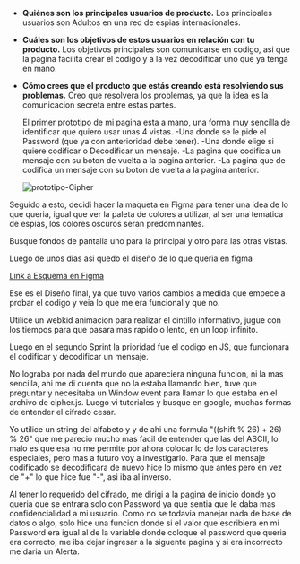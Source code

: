 - **Quiénes son los principales usuarios de producto.**
  Los principales usuarios son Adultos en una red de espias internacionales.

- **Cuáles son los objetivos de estos usuarios en relación con tu producto.**
  Los objetivos principales son comunicarse en codigo, asi que la pagina facilita crear el codigo y a la vez decodificar uno que ya tenga en mano.

- **Cómo crees que el producto que estás creando está resolviendo sus problemas.**
  Creo que resolvera los problemas, ya que la idea es la comunicacion secreta entre estas partes.

  El primer prototipo de mi pagina esta a mano, una forma muy sencilla de identificar que quiero usar unas 4 vistas.
  -Una donde se le pide el Password (que ya con anterioridad debe tener).
  -Una donde elige si quiere codificar o Decodificar un mensaje.
  -La pagina que codifica un mensaje con su boton de vuelta a la pagina anterior.
  -La pagina que de codifica un mensaje con su boton de vuelta a la pagina anterior.

  <img src="https://i.ibb.co/Qvbs1ZK/prototipo-Cipher.jpg" alt="prototipo-Cipher" border="0">

Seguido a esto, decidi hacer la maqueta en Figma para tener una idea de lo que queria, igual que ver la paleta de colores a utilizar, al ser una tematica de espias, los colores oscuros seran predominantes.

Busque fondos de pantalla uno para la principal y otro para las otras vistas.

Luego de unos dias asi quedo el diseño de lo que queria en figma

<a href="https://www.figma.com/file/gJEbHnOuf6mK0O7IqS9Pur/Untitled?node-id=0%3A1">Link a Esquema en Figma</a>

Ese es el Diseño final, ya que tuvo varios cambios a medida que empece a probar el codigo y veia lo que me era funcional y que no.

Utilice un webkid animacion para realizar el cintillo informativo, jugue con los tiempos para que pasara mas rapido o lento, en un loop infinito.

Luego en el segundo Sprint la prioridad fue el codigo en JS, que funcionara el codificar y decodificar un mensaje.

No lograba por nada del mundo que apareciera ninguna funcion, ni la mas sencilla, ahi me di cuenta que no la estaba llamando bien, tuve que preguntar y necesitaba un Window event para llamar lo que estaba en el archivo de cipher.js.
Luego vi tutoriales y busque en google, muchas formas de entender el cifrado cesar.

Yo utilice un string del alfabeto y y de ahi una formula "((shift % 26) + 26) % 26" que me parecio mucho mas facil de entender que las del ASCII, lo malo es que esa no me permite por ahora colocar lo de los caracteres especiales, pero mas a futuro voy a investigarlo.
Para que el mensaje codificado se decodificara de nuevo hice lo mismo que antes pero en vez de "+" lo que hice fue "-", asi iba al inverso.

Al tener lo requerido del cifrado, me dirigi a la pagina de inicio donde yo queria que se entrara solo con Password ya que sentia que le daba mas confidencialidad a mi usuario. Como no se todavia manejar nada de base de datos o algo, solo hice una funcion donde si el valor que escribiera en mi Password era igual al de la variable donde coloque el password que queria era correcto, me iba dejar ingresar a la siguente pagina y si era incorrecto me daria un Alerta.
